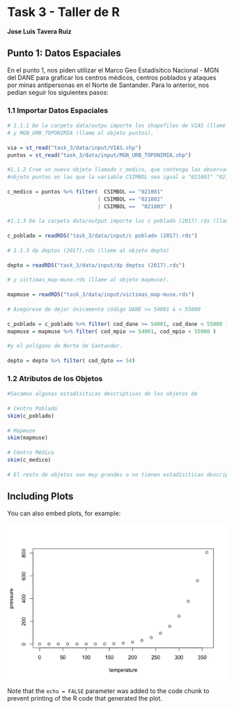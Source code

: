 **Task 3 - Taller de R**
================
**Jose Luis Tavera Ruiz**

## **Punto 1: Datos Espaciales**

En el punto 1, nos piden utilizar el Marco Geo Estadísitico Nacional -
MGN del DANE para graficar los centros médicos, centros poblados y
ataques por minas antipersonas en el Norte de Santander. Para lo
anterior, nos pedían seguir los siguientes pasos:

### **1.1 Importar Datos Espaciales**

``` r
# 1.1.1 De la carpeta data/outpu importe los shapefiles de VIAS (llame al objeto via) 
# y MGN_URB_TOPONIMIA (llame al objeto puntos). 

via = st_read("task_3/data/input/VIAS.shp")
puntos = st_read("task_3/data/input/MGN_URB_TOPONIMIA.shp")

#1.1.2 Cree un nuevo objeto llamado c_medico, que contenga las observaciones del
#objeto puntos en las que la variable CSIMBOL sea igual a "021001" "021002" o "021003".

c_medico = puntos %>% filter(  CSIMBOL == "021001" 
                             | CSIMBOL == "021002" 
                             | CSIMBOL ==  "021003" )

#1.1.3 De la carpeta data/output importe los c poblado (2017).rds (llame al objeto c poblado).

c_poblado = readRDS("task_3/data/input/c poblado (2017).rds")

# 1.1.3 dp deptos (2017).rds (llame al objeto depto) 

depto = readRDS("task_3/data/input/dp deptos (2017).rds")

# y victimas_map-muse.rds (llame al objeto mapmuse).

mapmuse = readRDS("task_3/data/input/victimas_map-muse.rds")

# Asegúrese de dejar únicamente código DANE >= 54001 & < 55000 

c_poblado = c_poblado %>% filter( cod_dane >= 54001, cod_dane < 55000 )
mapmuse = mapmuse %>% filter( cod_mpio >= 54001, cod_mpio < 55000 )

#y el polígono de Norte de Santander.

depto = depto %>% filter( cod_dpto == 54)
```

### **1.2 Atributos de los Objetos**

``` r
#Sacamos algunas estadísiticas descriptivas de los objetos de 

# Centro Poblado
skim(c_poblado)

# Mapmuse
skim(mapmuse)

# Centro Médico
skim(c_medico)

# El resto de objetos son muy grandes o no tienen estadísiticas descriptivas interesantes
```

## Including Plots

You can also embed plots, for example:

![](README_files/figure-gfm/pressure-1.png)<!-- -->

Note that the `echo = FALSE` parameter was added to the code chunk to
prevent printing of the R code that generated the plot.
